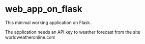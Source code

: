 # web_app_on_flask

This minimal working application on Flask.

The application needs an API key to weather forecast from the
site worldweatheronline.com

